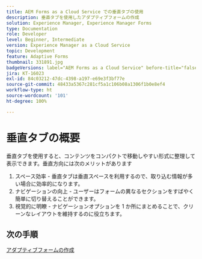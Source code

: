 ```yaml
---
title: AEM Forms as a Cloud Service での垂直タブの使用
description: 垂直タブを使用したアダプティブフォームの作成
solution: Experience Manager, Experience Manager Forms
type: Documentation
role: Developer
level: Beginner, Intermediate
version: Experience Manager as a Cloud Service
topic: Development
feature: Adaptive Forms
thumbnail: 331891.jpg
badgeVersions: label="AEM Forms as a Cloud Service" before-title="false"
jira: KT-16023
exl-id: 84c03212-47dc-4398-a197-e69e3f3bf77e
source-git-commit: 48433a5367c281cf5a1c106b08a1306f1b0e8ef4
workflow-type: ht
source-wordcount: '101'
ht-degree: 100%

---
```


# 垂直タブの概要

垂直タブを使用すると、コンテンツをコンパクトで移動しやすい形式に整理して表示できます。垂直方向には次のメリットがあります
1. スペース効率 - 垂直タブは垂直スペースを利用するので、取り込む情報が多い場合に効率的になります。
1. ナビゲーションの向上 - ユーザーはフォームの異なるセクションをすばやく簡単に切り替えることができます。
1. 視覚的に明瞭 - ナビゲーションオプションを 1 か所にまとめることで、クリーンなレイアウトを維持するのに役立ちます。

## 次の手順

[アダプティブフォームの作成](./create-af.md)
